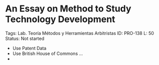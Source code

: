 # An Essay on Method to Study Technology Development

Tags: Lab. Teoría Métodos y Herramientas Arbitristas
ID: PRO-138
L: 50
Status: Not started

- Use Patent Data
- Use British House of Commons …
-
